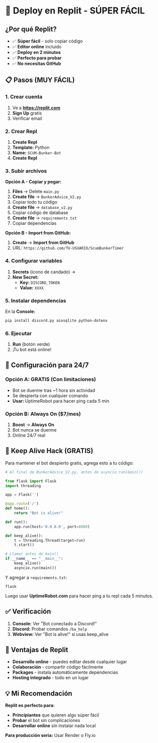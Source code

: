 # 🚀 Deploy en Replit - SÚPER FÁCIL

## ¿Por qué Replit?
- ✅ **Súper fácil** - solo copiar código
- ✅ **Editor online** incluido
- ✅ **Deploy en 2 minutos**
- ✅ **Perfecto para probar**
- ✅ **No necesitas GitHub**

## 📋 Pasos (MUY FÁCIL)

### 1. Crear cuenta
1. Ve a **https://replit.com**
2. **Sign Up** gratis
3. Verificar email

### 2. Crear Repl
1. **Create Repl**
2. **Template:** Python
3. **Name:** `SCUM-Bunker-Bot`
4. **Create Repl**

### 3. Subir archivos
**Opción A - Copiar y pegar:**
1. **Files** → Delete `main.py`
2. **Create file** → `BunkerAdvice_V2.py`
3. Copiar todo tu código
4. **Create file** → `database_v2.py`
5. Copiar código de database
6. **Create file** → `requirements.txt`
7. Copiar dependencias

**Opción B - Import from GitHub:**
1. **Create** → **Import from GitHub**
2. URL: `https://github.com/TU-USUARIO/ScumBunkerTimer`

### 4. Configurar variables
1. **Secrets** (icono de candado) →
2. **New Secret:**
   - **Key:** `DISCORD_TOKEN`
   - **Value:** `XXXX`

### 5. Instalar dependencias
En la **Console:**
```bash
pip install discord.py aiosqlite python-dotenv
```

### 6. Ejecutar
1. **Run** (botón verde)
2. ¡Tu bot está online!

## 🔧 Configuración para 24/7

### Opción A: GRATIS (Con limitaciones)
- Bot se duerme tras ~1 hora sin actividad
- Se despierta con cualquier comando
- **Usar:** UptimeRobot para hacer ping cada 5 min

### Opción B: Always On ($7/mes)
1. **Boost** → **Always On**
2. Bot nunca se duerme
3. Online 24/7 real

## 🎯 Keep Alive Hack (GRATIS)

Para mantener el bot despierto gratis, agrega esto a tu código:

```python
# Al final de BunkerAdvice_V2.py, antes de asyncio.run(main())

from flask import Flask
import threading

app = Flask('')

@app.route('/')
def home():
    return "Bot is alive!"

def run():
    app.run(host='0.0.0.0', port=8080)

def keep_alive():
    t = threading.Thread(target=run)
    t.start()

# Llamar antes de main()
if __name__ == "__main__":
    keep_alive()
    asyncio.run(main())
```

Y agregar a `requirements.txt`:
```
flask
```

Luego usar **UptimeRobot.com** para hacer ping a tu repl cada 5 minutos.

## ✅ Verificación

1. **Console:** Ver "Bot conectado a Discord!"
2. **Discord:** Probar comandos `/ba_help`
3. **Webview:** Ver "Bot is alive!" si usas keep_alive

## 🎉 Ventajas de Replit

- **Desarrollo online** - puedes editar desde cualquier lugar
- **Colaboración** - compartir código fácilmente
- **Packages** - instala automáticamente dependencias
- **Hosting integrado** - todo en un lugar

## 💡 Mi Recomendación

**Replit es perfecto para:**
- **Principiantes** que quieren algo súper fácil
- **Probar** el bot sin complicaciones
- **Desarrollar online** sin instalar nada local

**Para producción seria:** Usar Render o Fly.io
